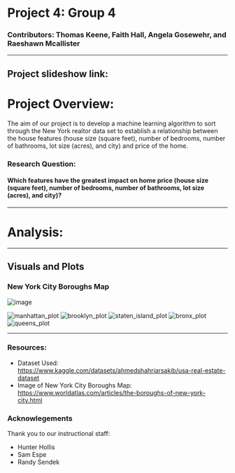 # Project 4: Group 4
### Contributors: Thomas Keene, Faith Hall, Angela Gosewehr, and Raeshawn Mcallister
---
Project slideshow link: 
---
# Project Overview: 
The aim of our project is to develop a machine learning algorithm to sort through the New York realtor data set to establish a relationship between the house features (house size (square feet), number of bedrooms, number of bathrooms, lot size (acres), and city) and price of the home.

### Research Question: 
#### Which features have the greatest impact on home price (house size (square feet), number of bedrooms, number of bathrooms, lot size (acres), and city)?
---
# Analysis: 

---
## Visuals and Plots
### New York City Boroughs Map
![image](https://github.com/Faith-Hall/project-4-group-4/assets/135525815/9349b6da-1c03-4ff1-88f7-56b156c6491f)

![manhattan_plot](https://github.com/Faith-Hall/project-4-group-4/assets/135525815/5d659baa-4fc7-4dd9-b7c8-893f4a386911)
![brooklyn_plot](https://github.com/Faith-Hall/project-4-group-4/assets/135525815/2602ff64-bd51-4075-a344-2c80bb877655)
![staten_island_plot](https://github.com/Faith-Hall/project-4-group-4/assets/135525815/6fe035c8-e946-4afd-8ad2-4109578d61d0)
![bronx_plot](https://github.com/Faith-Hall/project-4-group-4/assets/135525815/31d74912-ea11-49a9-b239-9de1e5911c2e)
![queens_plot](https://github.com/Faith-Hall/project-4-group-4/assets/135525815/9eb70c96-186b-483f-8546-3145f920d01a)

---
### Resources: 
- Dataset Used: https://www.kaggle.com/datasets/ahmedshahriarsakib/usa-real-estate-dataset
- Image of New York City Boroughs Map: https://www.worldatlas.com/articles/the-boroughs-of-new-york-city.html

### Acknowlegements
Thank you to our instructional staff: 
- Hunter Hollis
- Sam Espe
- Randy Sendek
